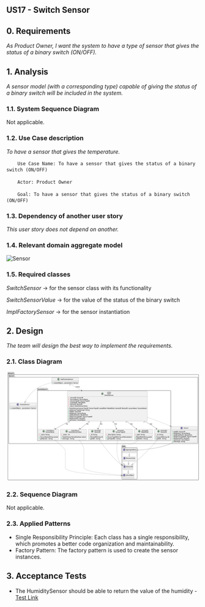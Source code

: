 ## US17 - Switch Sensor

## 0. Requirements
_As Product Owner, I want the system to have a type of sensor that gives the status of a binary switch (ON/OFF)._

## 1. Analysis
_A sensor model (with a corresponding type) capable of giving the status of a binary switch will be included in the system._

### 1.1. System Sequence Diagram
Not applicable.

### 1.2. Use Case description
_To have a sensor that gives the temperature._
    
        Use Case Name: To have a sensor that gives the status of a binary switch (ON/OFF)
    
        Actor: Product Owner
    
        Goal: To have a sensor that gives the status of a binary switch (ON/OFF)


### 1.3. Dependency of another user story
_This user story does not depend on another._

### 1.4. Relevant domain aggregate model 
![Sensor](../../ooa/4.agreggateModels/Sensor.png)

### 1.5. Required classes
_SwitchSensor_ -> for the sensor class with its functionality

_SwitchSensorValue_ -> for the value of the status of the binary switch

_ImplFactorySensor_ -> for the sensor instantiation


## 2. Design
_The team will design the best way to implement the requirements._
### 2.1. Class Diagram
![ClassDiagram](artifacts/US17CD.png)
### 2.2. Sequence Diagram
Not applicable.
### 2.3. Applied Patterns
- Single Responsibility Principle: Each class has a single responsibility, which promotes a better code organization 
and maintainability.
- Factory Pattern: The factory pattern is used to create the sensor instances.

## 3. Acceptance Tests

- The HumiditySensor should be able to return the value of the humidity - [Test Link](../../../src/test/java/SmartHomeDDD/domain/Sensor/SwitchSensorTest.java#L287)